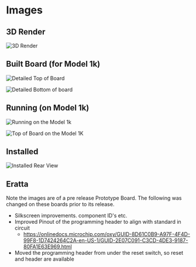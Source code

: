 # Images

## 3D Render

![3D Render](/frehd/images/Board3dRender.png)

## Built Board (for Model 1k)

![Detailed Top of Board](./IMG_9182.jpeg)

![Detailed Bottom of board](./IMG_9184.jpeg)

## Running (on Model 1k)

![Running on the Model 1k](./IMG_9179.jpeg)

![Top of Board on the Model 1K](./IMG_9180.jpeg)

## Installed

![Installed Rear View](./IMG_9187.jpeg)

## Eratta

Note the images are of a pre release Prototype Board. The following was changed on these boards prior to its release.
- Silkscreen improvements. component ID's etc.
- Improved Pinout of the programming header to align with standard in circuit
    - https://onlinedocs.microchip.com/oxy/GUID-8D61C0B9-A97F-4F4D-99F8-1D7424264C2A-en-US-1/GUID-2E07C091-C3CD-4DE3-9187-80FA1E63E969.html
- Moved the programming header from under the reset switch, so reset and header are available

